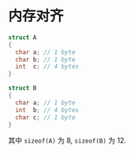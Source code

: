 # 内存对齐

```cpp
struct A
{
  char a; // 1 byte
  char b; // 1 byte
  int  c; // 4 bytes
}

struct B
{
  char a; // 1 byte
  int  b; // 4 bytes
  char c; // 1 byte
}
```

其中 `sizeof(A)` 为 8, `sizeof(B)` 为 12.  
